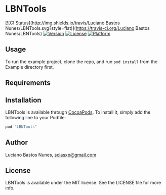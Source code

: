 # LBNTools

[![CI Status](http://img.shields.io/travis/Luciano Bastos Nunes/LBNTools.svg?style=flat)](https://travis-ci.org/Luciano Bastos Nunes/LBNTools)
[![Version](https://img.shields.io/cocoapods/v/LBNTools.svg?style=flat)](http://cocoapods.org/pods/LBNTools)
[![License](https://img.shields.io/cocoapods/l/LBNTools.svg?style=flat)](http://cocoapods.org/pods/LBNTools)
[![Platform](https://img.shields.io/cocoapods/p/LBNTools.svg?style=flat)](http://cocoapods.org/pods/LBNTools)

## Usage

To run the example project, clone the repo, and run `pod install` from the Example directory first.

## Requirements

## Installation

LBNTools is available through [CocoaPods](http://cocoapods.org). To install
it, simply add the following line to your Podfile:

```ruby
pod "LBNTools"
```

## Author

Luciano Bastos Nunes, sciasxp@gmail.com

## License

LBNTools is available under the MIT license. See the LICENSE file for more info.
